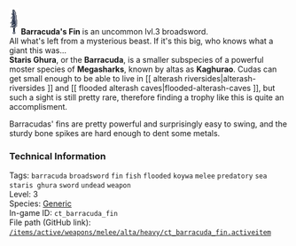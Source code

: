 ![ ](https://raw.githubusercontent.com/Ceterai/Enternia/main/items/active/weapons/melee/alta/heavy/ct_barracuda_fin.png) **Barracuda's Fin** is an uncommon lvl.3 broadsword.  
All what's left from a mysterious beast. If it's this big, who knows what a giant this was...  
**Staris Ghura**, or the **Barracuda**, is a smaller subspecies of a powerful moster species of **Megasharks**, known by altas as **Kaghurao**. Cudas can get small enough to be able to live in [[ alterash riversides|alterash-riversides ]] and [[ flooded alterash caves|flooded-alterash-caves ]], but such a sight is still pretty rare, therefore finding a trophy like this is quite an accomplisment.

Barracudas' fins are pretty powerful and surprisingly easy to swing, and the sturdy bone spikes are hard enough to dent some metals.

### Technical Information

Tags: `barracuda` `broadsword` `fin` `fish` `flooded` `koywa` `melee` `predatory` `sea` `staris ghura` `sword` `undead` `weapon`  
Level: 3  
Species: [Generic](https://starbounder.org/Perfectly_Generic_Item)  
In-game ID: `ct_barracuda_fin`  
File path (GitHub link): [`/items/active/weapons/melee/alta/heavy/ct_barracuda_fin.activeitem`](https://github.com/Ceterai/Enternia/blob/main/items/active/weapons/melee/alta/heavy/ct_barracuda_fin.activeitem)

